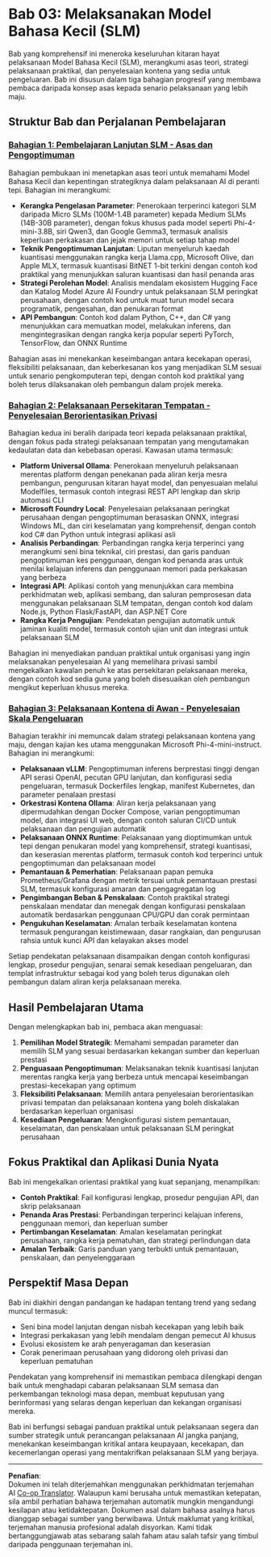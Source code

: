 <!--
CO_OP_TRANSLATOR_METADATA:
{
  "original_hash": "6cf75ae5b01949656a3ad41425c7ffe4",
  "translation_date": "2025-09-18T14:53:21+00:00",
  "source_file": "Module03/README.md",
  "language_code": "ms"
}
-->
# Bab 03: Melaksanakan Model Bahasa Kecil (SLM)

Bab yang komprehensif ini meneroka keseluruhan kitaran hayat pelaksanaan Model Bahasa Kecil (SLM), merangkumi asas teori, strategi pelaksanaan praktikal, dan penyelesaian kontena yang sedia untuk pengeluaran. Bab ini disusun dalam tiga bahagian progresif yang membawa pembaca daripada konsep asas kepada senario pelaksanaan yang lebih maju.

## Struktur Bab dan Perjalanan Pembelajaran

### **[Bahagian 1: Pembelajaran Lanjutan SLM - Asas dan Pengoptimuman](./01.SLMAdvancedLearning.md)**
Bahagian pembukaan ini menetapkan asas teori untuk memahami Model Bahasa Kecil dan kepentingan strategiknya dalam pelaksanaan AI di peranti tepi. Bahagian ini merangkumi:

- **Kerangka Pengelasan Parameter**: Penerokaan terperinci kategori SLM daripada Micro SLMs (100M-1.4B parameter) kepada Medium SLMs (14B-30B parameter), dengan fokus khusus pada model seperti Phi-4-mini-3.8B, siri Qwen3, dan Google Gemma3, termasuk analisis keperluan perkakasan dan jejak memori untuk setiap tahap model
- **Teknik Pengoptimuman Lanjutan**: Liputan menyeluruh kaedah kuantisasi menggunakan rangka kerja Llama.cpp, Microsoft Olive, dan Apple MLX, termasuk kuantisasi BitNET 1-bit terkini dengan contoh kod praktikal yang menunjukkan saluran kuantisasi dan hasil penanda aras
- **Strategi Perolehan Model**: Analisis mendalam ekosistem Hugging Face dan Katalog Model Azure AI Foundry untuk pelaksanaan SLM peringkat perusahaan, dengan contoh kod untuk muat turun model secara programatik, pengesahan, dan penukaran format
- **API Pembangun**: Contoh kod dalam Python, C++, dan C# yang menunjukkan cara memuatkan model, melakukan inferens, dan mengintegrasikan dengan rangka kerja popular seperti PyTorch, TensorFlow, dan ONNX Runtime

Bahagian asas ini menekankan keseimbangan antara kecekapan operasi, fleksibiliti pelaksanaan, dan keberkesanan kos yang menjadikan SLM sesuai untuk senario pengkomputeran tepi, dengan contoh kod praktikal yang boleh terus dilaksanakan oleh pembangun dalam projek mereka.

### **[Bahagian 2: Pelaksanaan Persekitaran Tempatan - Penyelesaian Berorientasikan Privasi](./02.DeployingSLMinLocalEnv.md)**
Bahagian kedua ini beralih daripada teori kepada pelaksanaan praktikal, dengan fokus pada strategi pelaksanaan tempatan yang mengutamakan kedaulatan data dan kebebasan operasi. Kawasan utama termasuk:

- **Platform Universal Ollama**: Penerokaan menyeluruh pelaksanaan merentas platform dengan penekanan pada aliran kerja mesra pembangun, pengurusan kitaran hayat model, dan penyesuaian melalui Modelfiles, termasuk contoh integrasi REST API lengkap dan skrip automasi CLI
- **Microsoft Foundry Local**: Penyelesaian pelaksanaan peringkat perusahaan dengan pengoptimuman berasaskan ONNX, integrasi Windows ML, dan ciri keselamatan yang komprehensif, dengan contoh kod C# dan Python untuk integrasi aplikasi asli
- **Analisis Perbandingan**: Perbandingan rangka kerja terperinci yang merangkumi seni bina teknikal, ciri prestasi, dan garis panduan pengoptimuman kes penggunaan, dengan kod penanda aras untuk menilai kelajuan inferens dan penggunaan memori pada perkakasan yang berbeza
- **Integrasi API**: Aplikasi contoh yang menunjukkan cara membina perkhidmatan web, aplikasi sembang, dan saluran pemprosesan data menggunakan pelaksanaan SLM tempatan, dengan contoh kod dalam Node.js, Python Flask/FastAPI, dan ASP.NET Core
- **Rangka Kerja Pengujian**: Pendekatan pengujian automatik untuk jaminan kualiti model, termasuk contoh ujian unit dan integrasi untuk pelaksanaan SLM

Bahagian ini menyediakan panduan praktikal untuk organisasi yang ingin melaksanakan penyelesaian AI yang memelihara privasi sambil mengekalkan kawalan penuh ke atas persekitaran pelaksanaan mereka, dengan contoh kod sedia guna yang boleh disesuaikan oleh pembangun mengikut keperluan khusus mereka.

### **[Bahagian 3: Pelaksanaan Kontena di Awan - Penyelesaian Skala Pengeluaran](./03.DeployingSLMinCloud.md)**
Bahagian terakhir ini memuncak dalam strategi pelaksanaan kontena yang maju, dengan kajian kes utama menggunakan Microsoft Phi-4-mini-instruct. Bahagian ini merangkumi:

- **Pelaksanaan vLLM**: Pengoptimuman inferens berprestasi tinggi dengan API serasi OpenAI, pecutan GPU lanjutan, dan konfigurasi sedia pengeluaran, termasuk Dockerfiles lengkap, manifest Kubernetes, dan parameter penalaan prestasi
- **Orkestrasi Kontena Ollama**: Aliran kerja pelaksanaan yang dipermudahkan dengan Docker Compose, varian pengoptimuman model, dan integrasi UI web, dengan contoh saluran CI/CD untuk pelaksanaan dan pengujian automatik
- **Pelaksanaan ONNX Runtime**: Pelaksanaan yang dioptimumkan untuk tepi dengan penukaran model yang komprehensif, strategi kuantisasi, dan keserasian merentas platform, termasuk contoh kod terperinci untuk pengoptimuman dan pelaksanaan model
- **Pemantauan & Pemerhatian**: Pelaksanaan papan pemuka Prometheus/Grafana dengan metrik tersuai untuk pemantauan prestasi SLM, termasuk konfigurasi amaran dan pengagregatan log
- **Pengimbangan Beban & Penskalaan**: Contoh praktikal strategi penskalaan mendatar dan menegak dengan konfigurasi penskalaan automatik berdasarkan penggunaan CPU/GPU dan corak permintaan
- **Pengukuhan Keselamatan**: Amalan terbaik keselamatan kontena termasuk pengurangan keistimewaan, dasar rangkaian, dan pengurusan rahsia untuk kunci API dan kelayakan akses model

Setiap pendekatan pelaksanaan disampaikan dengan contoh konfigurasi lengkap, prosedur pengujian, senarai semak kesediaan pengeluaran, dan templat infrastruktur sebagai kod yang boleh terus digunakan oleh pembangun dalam aliran kerja pelaksanaan mereka.

## Hasil Pembelajaran Utama

Dengan melengkapkan bab ini, pembaca akan menguasai:

1. **Pemilihan Model Strategik**: Memahami sempadan parameter dan memilih SLM yang sesuai berdasarkan kekangan sumber dan keperluan prestasi
2. **Penguasaan Pengoptimuman**: Melaksanakan teknik kuantisasi lanjutan merentas rangka kerja yang berbeza untuk mencapai keseimbangan prestasi-kecekapan yang optimum
3. **Fleksibiliti Pelaksanaan**: Memilih antara penyelesaian berorientasikan privasi tempatan dan pelaksanaan kontena yang boleh diskalakan berdasarkan keperluan organisasi
4. **Kesediaan Pengeluaran**: Mengkonfigurasi sistem pemantauan, keselamatan, dan penskalaan untuk pelaksanaan SLM peringkat perusahaan

## Fokus Praktikal dan Aplikasi Dunia Nyata

Bab ini mengekalkan orientasi praktikal yang kuat sepanjang, menampilkan:

- **Contoh Praktikal**: Fail konfigurasi lengkap, prosedur pengujian API, dan skrip pelaksanaan
- **Penanda Aras Prestasi**: Perbandingan terperinci kelajuan inferens, penggunaan memori, dan keperluan sumber
- **Pertimbangan Keselamatan**: Amalan keselamatan peringkat perusahaan, rangka kerja pematuhan, dan strategi perlindungan data
- **Amalan Terbaik**: Garis panduan yang terbukti untuk pemantauan, penskalaan, dan penyelenggaraan

## Perspektif Masa Depan

Bab ini diakhiri dengan pandangan ke hadapan tentang trend yang sedang muncul termasuk:

- Seni bina model lanjutan dengan nisbah kecekapan yang lebih baik
- Integrasi perkakasan yang lebih mendalam dengan pemecut AI khusus
- Evolusi ekosistem ke arah penyeragaman dan keserasian
- Corak penerimaan perusahaan yang didorong oleh privasi dan keperluan pematuhan

Pendekatan yang komprehensif ini memastikan pembaca dilengkapi dengan baik untuk menghadapi cabaran pelaksanaan SLM semasa dan perkembangan teknologi masa depan, membuat keputusan yang berinformasi yang selaras dengan keperluan dan kekangan organisasi mereka.

Bab ini berfungsi sebagai panduan praktikal untuk pelaksanaan segera dan sumber strategik untuk perancangan pelaksanaan AI jangka panjang, menekankan keseimbangan kritikal antara keupayaan, kecekapan, dan kecemerlangan operasi yang mentakrifkan pelaksanaan SLM yang berjaya.

---

**Penafian**:  
Dokumen ini telah diterjemahkan menggunakan perkhidmatan terjemahan AI [Co-op Translator](https://github.com/Azure/co-op-translator). Walaupun kami berusaha untuk memastikan ketepatan, sila ambil perhatian bahawa terjemahan automatik mungkin mengandungi kesilapan atau ketidaktepatan. Dokumen asal dalam bahasa asalnya harus dianggap sebagai sumber yang berwibawa. Untuk maklumat yang kritikal, terjemahan manusia profesional adalah disyorkan. Kami tidak bertanggungjawab atas sebarang salah faham atau salah tafsir yang timbul daripada penggunaan terjemahan ini.